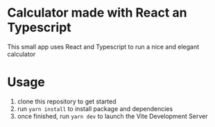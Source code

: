 # Calculator made with React an Typescript

This small app uses React and Typescript to run a nice and elegant calculator

# Usage

1. clone this repository to get started
1. run `yarn install` to install package and dependencies
1. once finished, run `yarn dev` to launch the Vite Development Server
